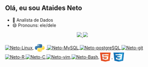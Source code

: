   ## Olá, eu sou Ataides Neto


- 🌱 Analista de Dados
- 😄 Pronouns: ele/dele

<div align="center">
  <a href="https://github.com/Neto-Ataides">
  <img height="180em" src="https://github-readme-stats.vercel.app/api?username=Neto-Ataides&show_icons=true&theme=dracula&include_all_commits=true&count_private=true"/>
  <img height="180em" src="https://github-readme-stats.vercel.app/api/top-langs/?username=Neto-Ataides&layout=compact&langs_count=7&theme=dracula"/>
</div>
  
  
<div style="display: inline_block"><br>
  <img align="center" alt="Neto-Linux" height="30" width="40" src="https://cdn.jsdelivr.net/gh/devicons/devicon/icons/linux/linux-original.svg" />
  <img align="center" alt="Neto-Python" height="30" width="40" src="https://raw.githubusercontent.com/devicons/devicon/master/icons/python/python-original.svg"> 
  <img align="center" alt="Neto-MySQL" height="70" width="60" src="https://cdn.jsdelivr.net/gh/devicons/devicon/icons/mysql/mysql-original-wordmark.svg" />
  <img align="center" alt="Neto-postgreSQL" height="30" width="40" src="https://cdn.jsdelivr.net/gh/devicons/devicon/icons/postgresql/postgresql-original-wordmark.svg" />
  <img align="center" alt="Neto-git" height="80" width="70" src="https://cdn.jsdelivr.net/gh/devicons/devicon/icons/git/git-original-wordmark.svg" />       
  <img align="center" alt="Neto-R" height="30" width="40" src="https://cdn.jsdelivr.net/gh/devicons/devicon/icons/r/r-original.svg" />
  <img align="center" alt="Neto-C" height="30" width="40" src="https://cdn.jsdelivr.net/gh/devicons/devicon/icons/c/c-original.svg" />
  <img align="center" alt="Neto-vim" height="30" width="40" src="https://cdn.jsdelivr.net/gh/devicons/devicon/icons/vim/vim-original.svg" />
  <img align="center" alt="Neto-Bash" height="50" width="40" src="https://cdn.jsdelivr.net/gh/devicons/devicon/icons/bash/bash-original.svg" />
  <img align="center" alt="Neto-HTML" height="30" width="40" src="https://raw.githubusercontent.com/devicons/devicon/master/icons/html5/html5-original.svg">
  <img align="center" alt="Neto-CSS" height="30" width="40" src="https://raw.githubusercontent.com/devicons/devicon/master/icons/css3/css3-original.svg">
 </div>
